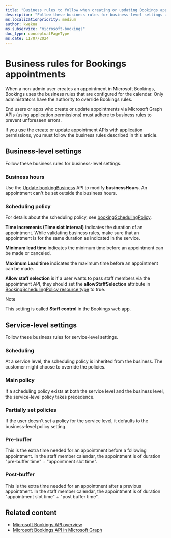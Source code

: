 ```yaml
---
title: "Business rules to follow when creating or updating Bookings appointments"
description: "Follow these business rules for business-level settings and service-level settings when using the create or update Bookings appointments APIs in Microsoft Graph."
ms.localizationpriority: medium
author: kwekua
ms.subservice: "microsoft-bookings"
doc_type: conceptualPageType
ms.date: 11/07/2024
---
```


# Business rules for Bookings appointments

When a non-admin user creates an appointment in Microsoft Bookings, Bookings uses the business rules that are configured for the calendar. Only administrators have the authority to override Bookings rules.

End users or apps who create or update appointments via Microsoft Graph APIs (using application permissions) must adhere to business rules to prevent unforeseen errors.

If you use the [create](/graph/api/bookingbusiness-post-appointments) or [update](/graph/api/bookingappointment-update) appointment APIs with application permissions, you must follow the business rules described in this article.

## Business-level settings

Follow these business rules for business-level settings.

### Business hours

Use the [Update bookingBusiness](/graph/api/bookingbusiness-update) API to modify **businessHours**. An appointment can't be set outside the business hours.

### Scheduling policy

For details about the scheduling policy, see [bookingSchedulingPolicy](/graph/api/resources/bookingschedulingpolicy).

**Time increments (Time slot interval)** indicates the duration of an appointment. While validating business rules, make sure that an appointment is for the same duration as indicated in the service.

**Minimum lead time** indicates the minimum time before an appointment can be made or canceled.

**Maximum Lead time** indicates the maximum time before an appointment can be made.  

**Allow staff selection** is if a user wants to pass staff members via the appointment API, they should set the **allowStaffSelection** attribute in [BookingSchedulingPolicy resource type](/graph/api/resources/bookingschedulingpolicy) to true.

> [!NOTE]
> This setting is called **Staff control** in the Bookings web app.

## Service-level settings

Follow these business rules for service-level settings.

### Scheduling

At a service level, the scheduling policy is inherited from the business. The customer might choose to override the policies.

### Main policy  

If a scheduling policy exists at both the service level and the business level, the service-level policy takes precedence.

### Partially set policies

If the user doesn't set a policy for the service level, it defaults to the business-level policy setting.

### Pre-buffer

This is the extra time needed for an appointment before a following appointment. In the staff member calendar, the appointment is of duration "pre-buffer time" + "appointment slot time".

### Post-buffer

This is the extra time needed for an appointment after a previous appointment. In the staff member calendar, the appointment is of duration "appointment slot time" + "post buffer time".

## Related content

- [Microsoft Bookings API overview](booking-concept-overview.md)
- [Microsoft Bookings API in Microsoft Graph](/graph/api/resources/booking-api-overview)